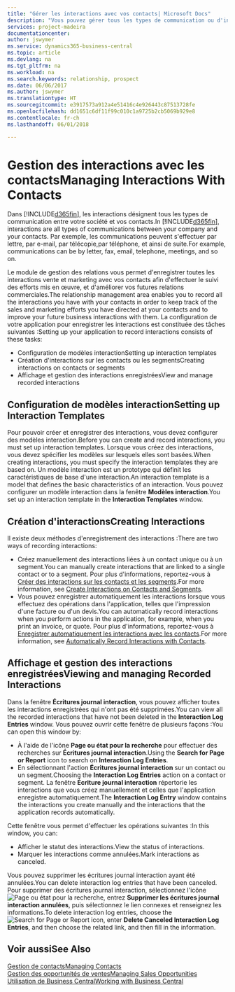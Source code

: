 ```yaml
---
title: "Gérer les interactions avec vos contacts| Microsoft Docs"
description: "Vous pouvez gérer tous les types de communication ou d'interactions entre votre société et vos contacts. Par exemple, une communication par lettre, par téléphone, lors de réunions, etc."
services: project-madeira
documentationcenter: 
author: jswymer
ms.service: dynamics365-business-central
ms.topic: article
ms.devlang: na
ms.tgt_pltfrm: na
ms.workload: na
ms.search.keywords: relationship, prospect
ms.date: 06/06/2017
ms.author: jswymer
ms.translationtype: HT
ms.sourcegitcommit: e3917573a912a4e51416c4e926443c87513728fe
ms.openlocfilehash: dd1651c6df11f99c010c1a9725b2cb5069b929e8
ms.contentlocale: fr-ch
ms.lasthandoff: 06/01/2018

---
```

# <a name="managing-interactions-with-contacts"></a><span data-ttu-id="12ea2-103">Gestion des interactions avec les contacts</span><span class="sxs-lookup"><span data-stu-id="12ea2-103">Managing Interactions With Contacts</span></span>
<span data-ttu-id="12ea2-104">Dans [!INCLUDE[d365fin](includes/d365fin_md.md)], les interactions désignent tous les types de communication entre votre société et vos contacts.</span><span class="sxs-lookup"><span data-stu-id="12ea2-104">In [!INCLUDE[d365fin](includes/d365fin_md.md)], interactions are all types of communications between your company and your contacts.</span></span> <span data-ttu-id="12ea2-105">Par exemple, les communications peuvent s'effectuer par lettre, par e-mail, par télécopie,par téléphone, et ainsi de suite.</span><span class="sxs-lookup"><span data-stu-id="12ea2-105">For example, communications can be by letter, fax, email, telephone, meetings, and so on.</span></span>

<span data-ttu-id="12ea2-106">Le module de gestion des relations vous permet d'enregistrer toutes les interactions vente et marketing avec vos contacts afin d'effectuer le suivi des efforts mis en œuvre, et d'améliorer vos futures relations commerciales.</span><span class="sxs-lookup"><span data-stu-id="12ea2-106">The relationship management area enables you to record all the interactions you have with your contacts in order to keep track of the sales and marketing efforts you have directed at your contacts and to improve your future business interactions with them.</span></span> <span data-ttu-id="12ea2-107">La configuration de votre application pour enregistrer les interactions est constituée des tâches suivantes :</span><span class="sxs-lookup"><span data-stu-id="12ea2-107">Setting up your application to record interactions consists of these tasks:</span></span>

* <span data-ttu-id="12ea2-108">Configuration de modèles interaction</span><span class="sxs-lookup"><span data-stu-id="12ea2-108">Setting up interaction templates</span></span>  
* <span data-ttu-id="12ea2-109">Création d'interactions sur les contacts ou les segments</span><span class="sxs-lookup"><span data-stu-id="12ea2-109">Creating interactions on contacts or segments</span></span>  
* <span data-ttu-id="12ea2-110">Affichage et gestion des interactions enregistrées</span><span class="sxs-lookup"><span data-stu-id="12ea2-110">View and manage recorded interactions</span></span>  

##  <a name="setting-up-interaction-templates"></a><span data-ttu-id="12ea2-111">Configuration de modèles interaction</span><span class="sxs-lookup"><span data-stu-id="12ea2-111">Setting up Interaction Templates</span></span>
<span data-ttu-id="12ea2-112">Pour pouvoir créer et enregistrer des interactions, vous devez configurer des modèles interaction.</span><span class="sxs-lookup"><span data-stu-id="12ea2-112">Before you can create and record interactions, you must set up interaction templates.</span></span> <span data-ttu-id="12ea2-113">Lorsque vous créez des interactions, vous devez spécifier les modèles sur lesquels elles sont basées.</span><span class="sxs-lookup"><span data-stu-id="12ea2-113">When creating interactions, you must specify the interaction templates they are based on.</span></span> <span data-ttu-id="12ea2-114">Un modèle interaction est un prototype qui définit les caractéristiques de base d'une interaction.</span><span class="sxs-lookup"><span data-stu-id="12ea2-114">An interaction template is a model that defines the basic characteristics of an interaction.</span></span>
<span data-ttu-id="12ea2-115">Vous pouvez configurer un modèle interaction dans la fenêtre **Modèles interaction**.</span><span class="sxs-lookup"><span data-stu-id="12ea2-115">You set up an interaction template in the **Interaction Templates** window.</span></span>  

## <a name="creating-interactions"></a><span data-ttu-id="12ea2-116">Création d'interactions</span><span class="sxs-lookup"><span data-stu-id="12ea2-116">Creating Interactions</span></span>
<span data-ttu-id="12ea2-117">Il existe deux méthodes d'enregistrement des interactions :</span><span class="sxs-lookup"><span data-stu-id="12ea2-117">There are two ways of recording interactions:</span></span>

* <span data-ttu-id="12ea2-118">Créez manuellement des interactions liées à un contact unique ou à un segment.</span><span class="sxs-lookup"><span data-stu-id="12ea2-118">You can manually create interactions that are linked to a single contact or to a segment.</span></span> <span data-ttu-id="12ea2-119">Pour plus d'informations, reportez-vous à [Créer des interactions sur les contacts et les segments](marketing-how-create-interactions.md).</span><span class="sxs-lookup"><span data-stu-id="12ea2-119">For more information, see [Create Interactions on Contacts and Segments](marketing-how-create-interactions.md).</span></span>  
* <span data-ttu-id="12ea2-120">Vous pouvez enregistrer automatiquement les interactions lorsque vous effectuez des opérations dans l'application, telles que l'impression d'une facture ou d'un devis.</span><span class="sxs-lookup"><span data-stu-id="12ea2-120">You can automatically record interactions when you perform actions in the application, for example, when you print an invoice, or quote.</span></span> <span data-ttu-id="12ea2-121">Pour plus d'informations, reportez-vous à [Enregistrer automatiquement les interactions avec les contacts](marketing-auto-record-interactions.md).</span><span class="sxs-lookup"><span data-stu-id="12ea2-121">For more information, see [Automatically Record Interactions with Contacts](marketing-auto-record-interactions.md).</span></span>

## <a name="viewing-and-managing-recorded-interactions"></a><span data-ttu-id="12ea2-122">Affichage et gestion des interactions enregistrées</span><span class="sxs-lookup"><span data-stu-id="12ea2-122">Viewing and managing Recorded Interactions</span></span>
<span data-ttu-id="12ea2-123">Dans la fenêtre **Écritures journal interaction**, vous pouvez afficher toutes les interactions enregistrées qui n'ont pas été supprimées.</span><span class="sxs-lookup"><span data-stu-id="12ea2-123">You can view all the recorded interactions that have not been deleted in the **Interaction Log Entries** window.</span></span> <span data-ttu-id="12ea2-124">Vous pouvez ouvrir cette fenêtre de plusieurs façons :</span><span class="sxs-lookup"><span data-stu-id="12ea2-124">You can open this window by:</span></span>

* <span data-ttu-id="12ea2-125">À l'aide de l'icône **Page ou état pour la recherche** pour effectuer des recherches sur **Écritures journal interaction**.</span><span class="sxs-lookup"><span data-stu-id="12ea2-125">Using the **Search for Page or Report** icon to search on **Interaction Log Entries**.</span></span>
* <span data-ttu-id="12ea2-126">En sélectionnant l'action **Écritures journal interaction** sur un contact ou un segment.</span><span class="sxs-lookup"><span data-stu-id="12ea2-126">Choosing the **Interaction Log Entries** action on a contact or segment.</span></span>
  <span data-ttu-id="12ea2-127">La fenêtre **Écriture journal interaction** répertorie les interactions que vous créez manuellement et celles que l'application enregistre automatiquement.</span><span class="sxs-lookup"><span data-stu-id="12ea2-127">The **Interaction Log Entry** window contains the interactions you create manually and the interactions that the application records automatically.</span></span>

<span data-ttu-id="12ea2-128">Cette fenêtre vous permet d'effectuer les opérations suivantes :</span><span class="sxs-lookup"><span data-stu-id="12ea2-128">In this window, you can:</span></span>

* <span data-ttu-id="12ea2-129">Afficher le statut des interactions.</span><span class="sxs-lookup"><span data-stu-id="12ea2-129">View the status of interactions.</span></span>
* <span data-ttu-id="12ea2-130">Marquer les interactions comme annulées.</span><span class="sxs-lookup"><span data-stu-id="12ea2-130">Mark interactions as canceled.</span></span>

<span data-ttu-id="12ea2-131">Vous pouvez supprimer les écritures journal interaction ayant été annulées.</span><span class="sxs-lookup"><span data-stu-id="12ea2-131">You can delete interaction log entries that have been canceled.</span></span> <span data-ttu-id="12ea2-132">Pour supprimer des écritures journal interaction, sélectionnez l'icône ![Page ou état pour la recherche](media/ui-search/search_small.png "Page ou état pour la recherche"), entrez **Supprimer les écritures journal interaction annulées**, puis sélectionnez le lien connexes et renseignez les informations.</span><span class="sxs-lookup"><span data-stu-id="12ea2-132">To delete interaction log entries, choose the ![Search for Page or Report](media/ui-search/search_small.png "Search for Page or Report icon") icon, enter **Delete Canceled Interaction Log Entries**, and then choose the related link, and then fill in the information.</span></span>

## <a name="see-also"></a><span data-ttu-id="12ea2-133">Voir aussi</span><span class="sxs-lookup"><span data-stu-id="12ea2-133">See Also</span></span>
[<span data-ttu-id="12ea2-134">Gestion de contacts</span><span class="sxs-lookup"><span data-stu-id="12ea2-134">Managing Contacts</span></span>](marketing-contacts.md)  
[<span data-ttu-id="12ea2-135">Gestion des opportunités de ventes</span><span class="sxs-lookup"><span data-stu-id="12ea2-135">Managing Sales Opportunities</span></span>](marketing-manage-sales-opportunities.md)  
[<span data-ttu-id="12ea2-136">Utilisation de Business Central</span><span class="sxs-lookup"><span data-stu-id="12ea2-136">Working with Business Central</span></span>](ui-work-product.md)  

